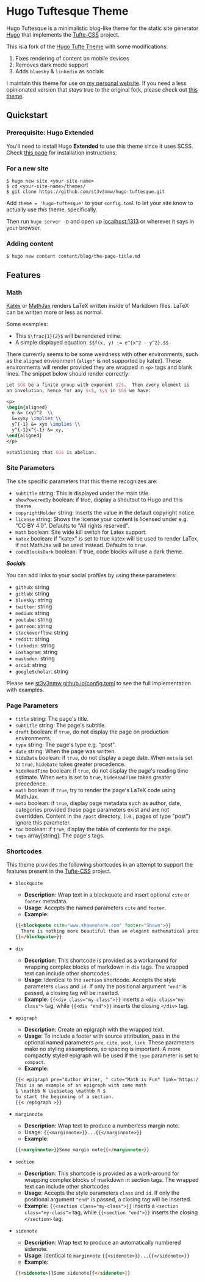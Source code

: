 # Hugo Tuftesque Theme

Hugo Tuftesque is a minimalistic blog-like theme for the static site generator [Hugo](https://gohugo.io) that
implements the [Tufte-CSS](https://github.com/edwardtufte/tufte-css) project.

This is a fork of the [Hugo Tufte Theme](https://github.com/slashformotion/hugo-tufte) with some modifications:

1. Fixes rendering of content on mobile devices
2. Removes dark mode support
3. Adds `bluesky` & `linkedin` as socials

I maintain this theme for use on [my personal website](https://www.stephenmwangi.com/). If you need a less opinionated version that stays true to the original fork, please check out [this theme](https://github.com/loikein/hugo-tufte).

## Quickstart

### Prerequisite: Hugo Extended

You'll need to install Hugo **Extended** to use this theme since it uses SCSS. Check [this page](https://gohugo.io/installation/) for installation instructions.

### For a new site

```console
$ hugo new site <your-site-name>
$ cd <your-site-name>/themes/
$ git clone https://github.com/st3v3nmw/hugo-tuftesque.git
```

Add `theme = 'hugo-tuftesque'` to your `config.toml` to let your site know to actually use _this_ theme, specifically.

Then run `hugo server -D` and open up [localhost:1313](http://localhost:1313/) or wherever it says in your browser.

### Adding content

```console
$ hugo new content content/blog/the-page-title.md
```

## Features

### Math

[Katex](https://katex.org/) or [MathJax](https://www.mathjax.org) renders LaTeX written inside of Markdown files. LaTeX can be written more or less as normal.

Some examples:
- This `$\frac{1}{2}$` will be rendered inline.
- A simple displayed equation: `$$f(x, y) := e^{x^2 - y^2}.$$`

There currently seems to be some weirdness with other environments,
such as the `aligned` environment (`align*` is not supported by katex). These environments will render provided
they are wrapped in `<p>` tags and blank lines. The snippet below should
render correctly:

```latex
Let $G$ be a finite group with exponent $2$.  Then every element is
an involution, hence for any $x$, $y$ in $G$ we have:

<p>
\begin{aligned}
  e &= (xy)^2  \\
  &=xyxy \implies \\
  y^{-1} &= xyx \implies \\
  y^{-1}x^{-1} &= xy,
\end{aligned}
</p>

establishing that $G$ is abelian.
```

### Site Parameters

The site specific parameters that this theme recognizes are:

- `subtitle` string: This is displayed under the main title.
- `showPoweredBy` boolean: if true, display a shoutout to Hugo and this theme.
- `copyrightHolder` string: Inserts the value in the default copyright notice.
- `license` string: Shows the license your content is licensed under e.g. "CC BY 4.0". Defaults to "All rights reserved".
- `math` boolean: Site wide kill switch for Latex support.
- `katex` boolean: if "katex" is set to true katex will be used to render LaTex, if not MathJax will be used instead. Defaults to `true`.
- `codeBlocksDark` boolean: if true, code blocks will use a dark theme.

**_Socials_**

You can add links to your social profiles by using these parameters:

- `github`: string
- `gitlab`: string
- `bluesky`: string
- `twitter`: string
- `medium`: string
- `youtube`: string
- `patreon`: string
- `stackoverflow`: string
- `reddit`: string
- `linkedin`: string
- `instagram`: string
- `mastodon`: string
- `orcid`: string
- `googleScholar`: string

Please see [st3v3nmw.github.io/config.toml](https://github.com/st3v3nmw/st3v3nmw.github.io/blob/main/config.toml) to see the full implementation with examples.

### Page Parameters

- `title` string: The page's title.
- `subtitle` string: The page's subtitle.
- `draft` boolean: if `true`, do not display the page on production environments.
- `type` string: The page's type e.g. "post".
- `date` string: When the page was written.
- `hideDate` boolean: if `true`, do not display a page date.  When `meta` is set to
  `true`, `hideDate` takes greater precedence.
- `hideReadTime` boolean: if `true`, do not display the page's reading time
  estimate.  When `meta` is set to `true`, `hideReadTime` takes greater precedence.
- `math` boolean: if `true`, try to render the page's LaTeX code using MathJax.
- `meta` boolean: if `true`, display page metadata such as author, date, categories provided
  these page parameters exist and are not overridden. Content in the `/post` directory,
  (i.e., pages of type "post") ignore this parameter.
- `toc` boolean: if `true`, display the table of contents for the page.
- `tags` array[string]: The page's tags.

### Shortcodes

This theme provides the following shortcodes in an attempt to
support the features present in the
[Tufte-CSS](https://github.com/edwardtufte/tufte-css) project.

- `blockquote`
  - **Description**: Wrap text in a blockquote and insert optional
  `cite` or `footer` metadata.
  - **Usage**: Accepts the named parameters `cite` and `footer`.
  - **Example**:
  ```html
  {{<blockquote cite="www.shawnohare.com" footer="Shawn">}}
    There is nothing more beautiful than an elegant mathematical proof.
  {{</blockquote>}}
  ```

- `div`
   - **Description**: This shortcode is provided as a workaround for wrapping
   complex blocks of markdown in `div` tags. The wrapped text can
   include other shortcodes.
   - **Usage**: Identical to the `section` shortcode.
   Accepts the style parameters `class` and `id`.
   If only the positional argument `"end"` is passed, a closing tag
   will be inserted.
   - **Example**: `{{<div class="my-class">}}` inserts a
   `<div class="my-class">` tag, while
   `{{<div "end">}}` inserts the closing `</div>` tag.

- `epigraph`
  - **Description**: Create an epigraph with the wrapped text.
  - **Usage**: To include a footer with source attribution, pass in the
  optional named parameters `pre`, `cite`, `post`, `link`. These parameters
  make no styling assumptions, so spacing is important.  A more compactly
  styled epigraph will be used if the `type` parameter is set to `compact`.
  - **Example**:
  ```html
  {{< epigraph pre="Author Writer, " cite="Math is Fun" link='https://www.google.com' >}}
  This is an example of an epigraph with some math
  $ \mathbb N \subseteq \mathbb R $
  to start the beginning of a section.
  {{< /epigraph >}}
  ```

- `marginnote`
  - **Description**: Wrap text to produce a numberless margin note.
  - Usage: `{{<marginnote>}}...{{</marginnote>}}`
  - **Example**:
  ```html
  {{<marginnote>}}Some margin note{{</marginnote>}}
  ```

- `section`
   - **Description**: This shortcode is provided as a work-around for wrapping
   complex blocks of markdown in section tags. The wrapped text can
   include other shortcodes
   - **Usage**: Accepts the style parameters `class` and `id`.
   If only the positional argument `"end"` is passed, a closing tag
   will be inserted.
   - **Example**: `{{<section class="my-class">}}` inserts a
   `<section class="my-class">` tag, while
   `{{<section "end">}}` inserts the closing `</section>` tag.


- `sidenote`
  - **Description**: Wrap text to produce an automatically numbered sidenote.
  - **Usage**: identical to `marginnote`
  `{{<sidenote>}}...{{</sidenote>}}`
  - **Example**:
  ```html
  {{<sidenote>}}Some sidenote{{</sidenote>}}
  ```
